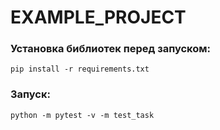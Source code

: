 # EXAMPLE_PROJECT

### Установка библиотек перед запуском:
```
pip install -r requirements.txt
```

### Запуск:
```
python -m pytest -v -m test_task
```